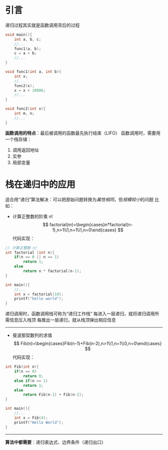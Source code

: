 # 引言
递归过程其实就是函数调用背后的过程
```c
void main(){
	int a, b, c;
	//...
	func1(a, b);
	c = a + b;
	//...
}

void func1(int a, int b){
	int x;
	//...
	func2(x);
	x = x + 10086;
	//...
}

void func2(int x){
	int m, n;
	//...
}
```
**函数调用的特点**：最后被调用的函数最先执行结束（LIFO）
函数调用时，需要用一个栈存储：
1. 调用返回地址
2. 实参
3. 局部变量
# 栈在递归中的应用
适合用“递归”算法解决：可以把原始问题转换为*属性相同*，但*规模较小*的问题
比如：
- 计算正整数的阶乘 $n!$
$$
factorial(m)=\begin{cases}n*factorial(n-1),n>1\\1,n=1\\1,n=0\end{cases}
$$
代码实现：
```c
// 计算正整数 n!
int factorial (int n){
	if(n == 0 || n == 1)
		return 1;
	else
		return n * factorial(n-1);
}

int main(){
	//...
	int x = factorial(10);
	printf("hello world");
}
```
递归调用时，函数调用栈可称为“递归工作栈”
	每进入一层递归，就将递归调用所需信息压入栈顶
	每推出一层递归，就从栈顶弹出相应信息
***
- 斐波那契数列的求值
$$
Fib(n)=\begin{cases}Fib(n-1)+Fib(n-2),n>1\\1,n=1\\0,n=0\end{cases}
$$
代码实现：
```c
int Fib(int n){
	if(n == 0)
		return 0;
	else if(n == 1)
		return 1;
	else
		return Fib(n-1) + Fib(n-2);
}

int main(){
	//...
	int x = Fib(4);
	printf("Hello World");
}
```
***
**算法中都需要**：递归表达式、边界条件（递归出口）
